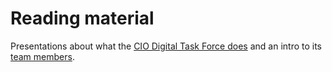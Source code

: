 # Reading material
Presentations about what the [CIO Digital Task Force does](https://github.com/SSC-CIO-DigitalTaskForce/reading-material/blob/master/Digital%20Task%20Force%20-%20Introduction%20-%20long%20form.pptx?raw=true) and an intro to its [team members](https://github.com/SSC-CIO-DigitalTaskForce/reading-material/tree/master/the-team). 